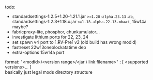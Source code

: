 todo:
- standardsettings-1.2.5+1.20-1.21.1.jar `>=1.20-alpha.23.13.ab`, standardsettings-1.2.3+1.18.x.jar `<=1.18-alpha.22.13.obaat`, 15w14a maybe?
- fabricproxy-lite, phosphor, chunkumulator...
- investigate lithium ports for 22, 23, 24
- set spawn v4 port to 1.RV-Pre1 v2 (old build has wrong modid)
- fastreset 22w13oneblockatatime dep
- extra-options 15w14a port

format: "\<modid>/\<version range>/\<jar / link filename>" \: \[ \<supported versions>... ] \
basically just legal mods directory structure
